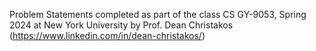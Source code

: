 Problem Statements completed as part of the class CS GY-9053, Spring 2024 at New York University by Prof. Dean Christakos (https://www.linkedin.com/in/dean-christakos/) 
